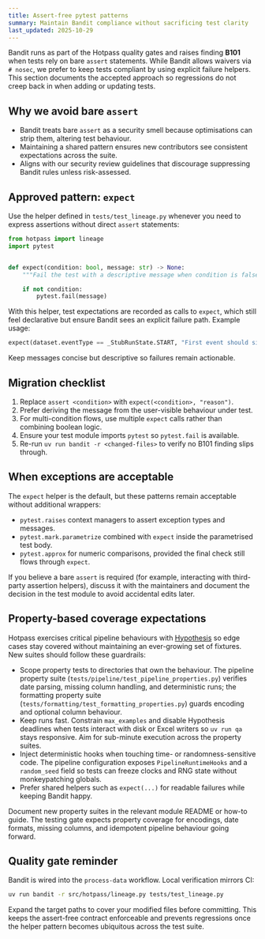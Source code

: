 ```yaml
---
title: Assert-free pytest patterns
summary: Maintain Bandit compliance without sacrificing test clarity
last_updated: 2025-10-29
---
```


Bandit runs as part of the Hotpass quality gates and raises finding **B101** when tests rely on bare `assert` statements.
While Bandit allows waivers via `# nosec`, we prefer to keep tests compliant by using explicit failure helpers. This
section documents the accepted approach so regressions do not creep back in when adding or updating tests.

## Why we avoid bare `assert`

- Bandit treats bare `assert` as a security smell because optimisations can strip them, altering test behaviour.
- Maintaining a shared pattern ensures new contributors see consistent expectations across the suite.
- Aligns with our security review guidelines that discourage suppressing Bandit rules unless risk-assessed.

## Approved pattern: `expect`

Use the helper defined in `tests/test_lineage.py` whenever you need to express assertions without direct `assert`
statements:

```python
from hotpass import lineage
import pytest


def expect(condition: bool, message: str) -> None:
    """Fail the test with a descriptive message when condition is false."""

    if not condition:
        pytest.fail(message)
```

With this helper, test expectations are recorded as calls to `expect`, which still feel declarative but ensure Bandit sees
an explicit failure path. Example usage:

```python
expect(dataset.eventType == _StubRunState.START, "First event should signal a START state.")
```

Keep messages concise but descriptive so failures remain actionable.

## Migration checklist

1. Replace `assert <condition>` with `expect(<condition>, "reason")`.
2. Prefer deriving the message from the user-visible behaviour under test.
3. For multi-condition flows, use multiple `expect` calls rather than combining boolean logic.
4. Ensure your test module imports `pytest` so `pytest.fail` is available.
5. Re-run `uv run bandit -r <changed-files>` to verify no B101 finding slips through.

## When exceptions are acceptable

The `expect` helper is the default, but these patterns remain acceptable without additional wrappers:

- `pytest.raises` context managers to assert exception types and messages.
- `pytest.mark.parametrize` combined with `expect` inside the parametrised test body.
- `pytest.approx` for numeric comparisons, provided the final check still flows through `expect`.

If you believe a bare `assert` is required (for example, interacting with third-party assertion helpers), discuss it with
the maintainers and document the decision in the test module to avoid accidental edits later.

## Property-based coverage expectations

Hotpass exercises critical pipeline behaviours with [Hypothesis](https://hypothesis.readthedocs.io/) so edge cases stay covered
without maintaining an ever-growing set of fixtures. New suites should follow these guardrails:

- Scope property tests to directories that own the behaviour. The pipeline property suite (`tests/pipeline/test_pipeline_properties.py`)
  verifies date parsing, missing column handling, and deterministic runs; the formatting property suite (`tests/formatting/test_formatting_properties.py`)
  guards encoding and optional column behaviour.
- Keep runs fast. Constrain `max_examples` and disable Hypothesis deadlines when tests interact with disk or Excel writers so
  `uv run qa` stays responsive. Aim for sub-minute execution across the property suites.
- Inject deterministic hooks when touching time- or randomness-sensitive code. The pipeline configuration exposes
  `PipelineRuntimeHooks` and a `random_seed` field so tests can freeze clocks and RNG state without monkeypatching globals.
- Prefer shared helpers such as `expect(...)` for readable failures while keeping Bandit happy.

Document new property suites in the relevant module README or how-to guide. The testing gate expects property coverage for
encodings, date formats, missing columns, and idempotent pipeline behaviour going forward.

## Quality gate reminder

Bandit is wired into the `process-data` workflow. Local verification mirrors CI:

```bash
uv run bandit -r src/hotpass/lineage.py tests/test_lineage.py
```

Expand the target paths to cover your modified files before committing. This keeps the assert-free contract enforceable and
prevents regressions once the helper pattern becomes ubiquitous across the test suite.
